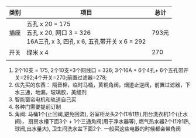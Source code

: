 | 类别 | 项目                                                                                            | 总计 |
| ---- | ----------------------------------------------------------------------------------------------- | ---- |
| 插座 | 五孔 x 20 = 175 <br> 五孔 x 20, 网口  3 = 326 <br> 16A三孔 x 3, 四孔 x 6, 五孔带开关 x 6 = 292 | 793元      |
| 开关 | 绿米 x 4                                                                                        | 270  |
|      |                                                                                                 |      |
1. 2个10支 = 175, 2个10支+3个网线口 = 326; 3个16A + 6个4孔+ 6个五孔带开关=292;4个开关=270;前置过滤器=278;
1. 优先买的东西： 隔音棉，临时马桶，黄铜角阀，烟道止逆阀，前置过滤器，下水三通，地漏，玻璃胶，美缝剂
2. 智能窗帘电机和轨道自己买
3. 各种门需要提前订制
4. 角阀: 马桶1个(止回阀,避免回流), 浴室柜龙头2个(1冷1热),阳台洗衣机1个(止水阀)， 厨房水槽下面3个 + 1个三通角阀(用于净水器等), 燃气热水器2个(1冷1热,球阀,出水量大),  卫生间洗水盆下面2个. 一般买这些电器的时候都会带角阀
